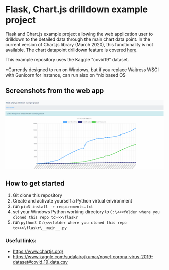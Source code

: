 # Flask, Chart.js drilldown example project
Flask and Chart.js example project allowing the web application user to drilldown to the detailed data through the main chart data point.
In the current version of Chart.js library (March 2020), this functionality is not available. The chart datapoint drilldown feature is covered
<a href="https://github.com/datahappy1/flask_chartjs_drilldown_example_project/blob/master/flaskr/templates/index.html#L71">here</a>.

This example repository uses the Kaggle "covid19" dataset. 

*Currently designed to run on Windows, but if you replace Waitress WSGI with Gunicorn for instance, can
run also on *nix based OS

## Screenshots from the web app
![alt text][screens]

[screens]: https://github.com/datahappy1/flask_chartjs_drilldown_example_project/blob/master/flaskr/docs/screens.gif "screens"


## How to get started
1) Git clone this repository
2) Create and activate yourself a Python virtual environment
3) run `pip3 install -r requirements.txt`
4) set your Windows Python working directory to `C:\<<<folder where you cloned this repo to>>>\flaskr`
5) run `python3 C:\<<<folder where you cloned this repo to>>>\flaskr\__main__.py`

### Useful links:
- https://www.chartjs.org/
- https://www.kaggle.com/sudalairajkumar/novel-corona-virus-2019-dataset#covid_19_data.csv
